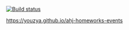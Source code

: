 [![Build status](https://ci.appveyor.com/api/projects/status/jmvgk8d366l7161s?svg=true)](https://ci.appveyor.com/project/youzya/ahj-homeworks-events)

https://youzya.github.io/ahj-homeworks-events